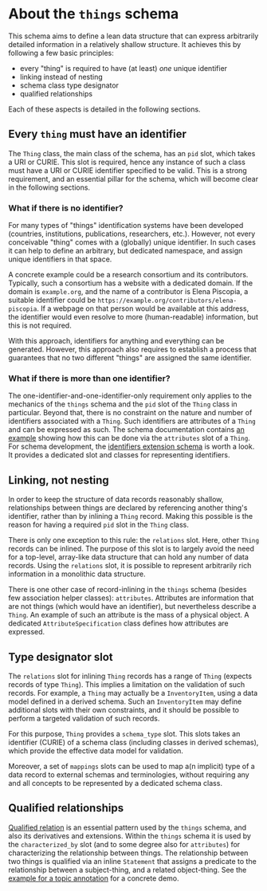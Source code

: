 # About the `things` schema

This schema aims to define a lean data structure that can express arbitrarily
detailed information in a relatively shallow structure. It achieves this by
following a few basic principles:

- every "thing" is required to have (at least) *one* unique identifier
- linking instead of nesting
- schema class type designator
- qualified relationships

Each of these aspects is detailed in the following sections.

## Every `thing` must have an identifier

The `Thing` class, the main class of the schema, has an `pid` slot, which takes a URI or CURIE.
This slot is required, hence any instance of such a class must have a URI or CURIE identifier specified to be valid.
This is a strong requirement, and an essential pillar for the schema, which will become clear in the following sections.

### What if there is no identifier?

For many types of "things" identification systems have been developed (countries, institutions, publications, researchers, etc.).
However, not every conceivable "thing" comes with a (globally) unique identifier.
In such cases it can help to define an arbitrary, but dedicated namespace, and assign unique identifiers in that space.

A concrete example could be a research consortium and its contributors.
Typically, such a consortium has a website with a dedicated domain.
If the domain is `example.org`, and the name of a contributor is Elena Piscopia, a suitable identifier could be `https://example.org/contributors/elena-piscopia`.
If a webpage on that person would be available at this address, the identifier would even resolve to more (human-readable) information, but this is not required.

With this approach, identifiers for anything and everything can be generated.
However, this approach also requires to establish a process that guarantees that no two different "things" are assigned the same identifier.

### What if there is more than one identifier?

The one-identifier-and-one-identifier-only requirement only applies to the mechanics of the `things` schema and the `pid` slot of the `Thing` class in particular.
Beyond that, there is no constraint on the nature and number of identifiers associated with a `Thing`.
Such identifiers are attributes of a `Thing` and can be expressed as such.
The schema documentation contains [an example](/s/things/unreleased/Thing#example-thing-02-identifiers) showing how this can be done via the `attributes` slot of a `Thing`. For schema development, the [identifiers extension schema](/s/identifiers) is worth a look.
It provides a dedicated slot and classes for representing identifiers.


## Linking, not nesting

In order to keep the structure of data records reasonably shallow, relationships between things are declared by referencing another thing's identifier, rather than by inlining a `Thing` record.
Making this possible is the reason for having a required `pid` slot in the `Thing` class.

There is only one exception to this rule: the `relations` slot. Here, other `Thing` records can be inlined. The purpose of this slot is to largely avoid the need for a top-level, array-like data structure that can hold any number of data records. Using the `relations` slot, it is possible to represent arbitrarily rich information in a monolithic data structure.

There is one other case of record-inlining in the `things` schema (besides few association helper classes): `attributes`.
Attributes are information that are not things (which would have an identifier), but nevertheless describe a `Thing`.
An example of such an attribute is the mass of a physical object.
A dedicated `AttributeSpecification` class defines how attributes are expressed.

## Type designator slot

The `relations` slot for inlining `Thing` records has a range of `Thing` (expects records of type `Thing`).
This implies a limitation on the validation of such records.
For example, a `Thing` may actually be a `InventoryItem`, using a data model defined in a derived schema.
Such an `InventoryItem` may define additional slots with their own constraints, and it should be possible to perform a targeted validation of such records.

For this purpose, `Thing` provides a `schema_type` slot.
This slots takes an identifier (CURIE) of a schema class (including classes in derived schemas), which provide the effective data model for validation.

Moreover, a set of `mappings` slots can be used to map a(n implicit) type of a data record to external schemas and terminologies, without requiring any and all concepts to be represented by a dedicated schema class.

## Qualified relationships

[Qualified relation](https://patterns.dataincubator.org/book/qualified-relation.html) is an essential pattern used by the `things` schema, and also its derivatives and extensions.
Within the `things` schema it is used by the `characterized_by` slot (and to some degree also for `attributes`) for characterizing the relationship between things.
The relationship between two things is qualified via an inline `Statement` that assigns a predicate to the relationship between a subject-thing, and a related object-thing.
See the [example for a topic annotation](/s/things/unreleased/Thing#example-thing-03-topic) for a concrete demo.
